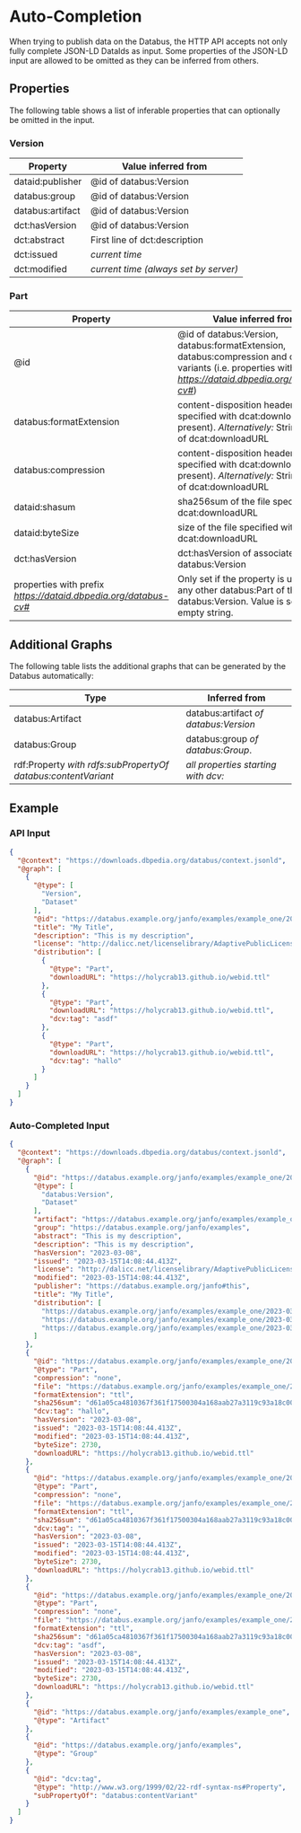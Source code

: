 # Auto-Completion

When trying to publish data on the Databus, the HTTP API accepts not only fully complete JSON-LD DataIds as input. Some properties of the JSON-LD input are allowed to be omitted as they can be inferred from others. 

## Properties


The following table shows a list of inferable properties that can optionally be omitted in the input.

### Version
| Property   | Value inferred from |
|------------|---------------|
| dataid:publisher | @id of databus:Version |
| databus:group | @id of databus:Version |
| databus:artifact | @id of databus:Version |
| dct:hasVersion | @id of databus:Version |
| dct:abstract | First line of dct:description |
| dct:issued | *current time* |
| dct:modified | *current time (always set by server)* |

### Part
| Property   | Value inferred from |
|------------|---------------|
| @id | @id of databus:Version, databus:formatExtension, databus:compression and content variants (i.e. properties with prefix *https://dataid.dbpedia.org/databus-cv#*)
| databus:formatExtension | content-disposition header of file specified with dcat:downloadURL (if present). *Alternatively:* String value of dcat:downloadURL |
| databus:compression | content-disposition header of file specified with dcat:downloadURL (if present). *Alternatively:* String value of dcat:downloadURL |
| dataid:shasum | sha256sum of the file specified with dcat:downloadURL |
| dataid:byteSize | size of the file specified with dcat:downloadURL |
| dct:hasVersion | dct:hasVersion of associated databus:Version |
| properties with prefix *https://dataid.dbpedia.org/databus-cv#* | Only set if the property is used in any other databus:Part of the databus:Version. Value is set to empty string. |



## Additional Graphs

The following table lists the additional graphs that can be generated by the Databus automatically:

| Type   | Inferred from |
|------------|---------------|
| databus:Artifact | databus:artifact *of databus:Version* |
| databus:Group | databus:group *of databus:Group*. |
| rdf:Property *with rdfs:subPropertyOf databus:contentVariant* | *all properties starting with dcv:* |

## Example

### API Input

```json
{
  "@context": "https://downloads.dbpedia.org/databus/context.jsonld",
  "@graph": [
    {
      "@type": [
        "Version",
        "Dataset"
      ],
      "@id": "https://databus.example.org/janfo/examples/example_one/2023-03-08",
      "title": "My Title",
      "description": "This is my description",
      "license": "http://dalicc.net/licenselibrary/AdaptivePublicLicense10",
      "distribution": [
        {
          "@type": "Part",
          "downloadURL": "https://holycrab13.github.io/webid.ttl"
        },
        {
          "@type": "Part",
          "downloadURL": "https://holycrab13.github.io/webid.ttl",
          "dcv:tag": "asdf"
        },
        {
          "@type": "Part",
          "downloadURL": "https://holycrab13.github.io/webid.ttl",
          "dcv:tag": "hallo"
        }
      ]
    }
  ]
}
```
### Auto-Completed Input

```json
{
  "@context": "https://downloads.dbpedia.org/databus/context.jsonld",
  "@graph": [
    {
      "@id": "https://databus.example.org/janfo/examples/example_one/2023-03-08",
      "@type": [
        "databus:Version",
        "Dataset"
      ],
      "artifact": "https://databus.example.org/janfo/examples/example_one",
      "group": "https://databus.example.org/janfo/examples",
      "abstract": "This is my description",
      "description": "This is my description",
      "hasVersion": "2023-03-08",
      "issued": "2023-03-15T14:08:44.413Z",
      "license": "http://dalicc.net/licenselibrary/AdaptivePublicLicense10",
      "modified": "2023-03-15T14:08:44.413Z",
      "publisher": "https://databus.example.org/janfo#this",
      "title": "My Title",
      "distribution": [
        "https://databus.example.org/janfo/examples/example_one/2023-03-08#example_one_tag=hallo",
        "https://databus.example.org/janfo/examples/example_one/2023-03-08#example_one",
        "https://databus.example.org/janfo/examples/example_one/2023-03-08#example_one_tag=asdf"
      ]
    },
    {
      "@id": "https://databus.example.org/janfo/examples/example_one/2023-03-08#example_one_tag=hallo",
      "@type": "Part",
      "compression": "none",
      "file": "https://databus.example.org/janfo/examples/example_one/2023-03-08/example_one_tag=hallo",
      "formatExtension": "ttl",
      "sha256sum": "d61a05ca4810367f361f17500304a168aab27a3119c93a18c00bce1775dfd6b1",
      "dcv:tag": "hallo",
      "hasVersion": "2023-03-08",
      "issued": "2023-03-15T14:08:44.413Z",
      "modified": "2023-03-15T14:08:44.413Z",
      "byteSize": 2730,
      "downloadURL": "https://holycrab13.github.io/webid.ttl"
    },
    {
      "@id": "https://databus.example.org/janfo/examples/example_one/2023-03-08#example_one",
      "@type": "Part",
      "compression": "none",
      "file": "https://databus.example.org/janfo/examples/example_one/2023-03-08/example_one",
      "formatExtension": "ttl",
      "sha256sum": "d61a05ca4810367f361f17500304a168aab27a3119c93a18c00bce1775dfd6b1",
      "dcv:tag": "",
      "hasVersion": "2023-03-08",
      "issued": "2023-03-15T14:08:44.413Z",
      "modified": "2023-03-15T14:08:44.413Z",
      "byteSize": 2730,
      "downloadURL": "https://holycrab13.github.io/webid.ttl"
    },
    {
      "@id": "https://databus.example.org/janfo/examples/example_one/2023-03-08#example_one_tag=asdf",
      "@type": "Part",
      "compression": "none",
      "file": "https://databus.example.org/janfo/examples/example_one/2023-03-08/example_one_tag=asdf",
      "formatExtension": "ttl",
      "sha256sum": "d61a05ca4810367f361f17500304a168aab27a3119c93a18c00bce1775dfd6b1",
      "dcv:tag": "asdf",
      "hasVersion": "2023-03-08",
      "issued": "2023-03-15T14:08:44.413Z",
      "modified": "2023-03-15T14:08:44.413Z",
      "byteSize": 2730,
      "downloadURL": "https://holycrab13.github.io/webid.ttl"
    },
    {
      "@id": "https://databus.example.org/janfo/examples/example_one",
      "@type": "Artifact"
    },
    {
      "@id": "https://databus.example.org/janfo/examples",
      "@type": "Group"
    },
    {
      "@id": "dcv:tag",
      "@type": "http://www.w3.org/1999/02/22-rdf-syntax-ns#Property",
      "subPropertyOf": "databus:contentVariant"
    }
  ]
}
```
